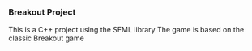 ### Breakout Project

This is a C++ project using the SFML library
The game is based on the classic Breakout game